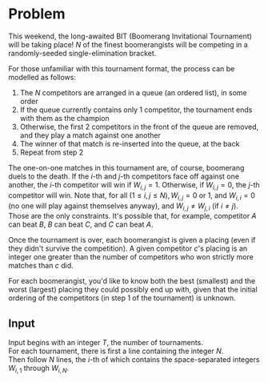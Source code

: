 # Problem

This weekend, the long-awaited BIT (Boomerang Invitational Tournament) will be taking place! $N$ of the finest boomerangists will be competing in a randomly-seeded single-elimination bracket.

For those unfamiliar with this tournament format, the process can be modelled as follows:

1. The $N$ competitors are arranged in a queue (an ordered list), in some order
1. If the queue currently contains only 1 competitor, the tournament ends with them as the champion
1. Otherwise, the first 2 competitors in the front of the queue are removed, and they play a match against one another
1. The winner of that match is re-inserted into the queue, at the back
1. Repeat from step 2

The one-on-one matches in this tournament are, of course, boomerang duels to the death. If the $i$-th and $j$-th competitors face off against one another, the $i$-th competitor will win if $W_{i,j} = 1$. Otherwise, if $W_{i,j} = 0$, the $j$-th competitor will win. Note that, for all $(1 ≤ i, j ≤ N), W_{i,j} = 0$ or $1$, and $W_{i,i} = 0$ (no one will play against themselves anyway), and $W_{i,j} ≠ W_{j,i}$ (if $i ≠ j$). Those are the only constraints. It's possible that, for example, competitor $A$ can beat $B$, $B$ can beat $C$, and $C$ can beat $A$.

Once the tournament is over, each boomerangist is given a placing (even if they didn't survive the competition). A given competitor $c$'s placing is an integer one greater than the number of competitors who won strictly more matches than $c$ did.

For each boomerangist, you'd like to know both the best (smallest) and the worst (largest) placing they could possibly end up with, given that the initial ordering of the competitors (in step 1 of the tournament) is unknown.

## Input

Input begins with an integer $T$, the number of tournaments.  
For each tournament, there is first a line containing the integer $N$.  
Then follow $N$ lines, the $i$-th of which contains the space-separated integers $W_{i,1}$ through $W_{i,N}$.
